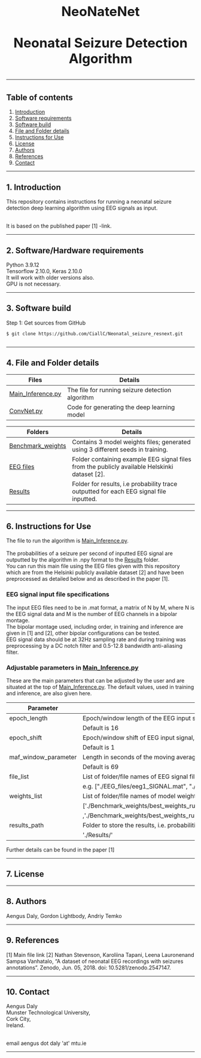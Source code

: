 <h1 align="center" style="display: block; font-size: 2.5em; font-weight: bold; margin-block-start: 1em; margin-block-end: 1em;">  
  <br><br><strong>NeoNateNet</strong>
  <br><br><strong>Neonatal Seizure Detection Algorithm</strong>
  
---  
  ## Table of contents
1. [Introduction](#introduction)  
2. [Software requirements](#software-requirements)  
3. [Software build](#software-build)  
4. [File and Folder details](#File-descriptions)
5. [Instructions for Use](#InstructionsforUse)
6. [License](#License)
7. [Authors](#Authors)
8. [References](#References)
9. [Contact](#Contact)

---  
## 1. Introduction

This repository contains instructions for running a neonatal seizure detection deep learning algorithm using EEG signals as input.

<br /> It is based on the published paper [1] -link.
 
---  
   
## 2. Software/Hardware requirements
Python 3.9.12
<br />Tensorflow 2.10.0, Keras 2.10.0
<br /> It will work with older versions also.
<br /> GPU is not necessary.  
___  
## 3. Software build
Step 1: Get sources from GitHub 
```shell   
$ git clone https://github.com/CiallC/Neonatal_seizure_resnext.git
 
```  
___

## 4. File and Folder details
  

| Files                                      | Details                                          |    
|--------------------------------------------|--------------------------------------------------|        
| [Main_Inference.py](Main_Inference.py)     | The file for running seizure detection algorithm |
| [ConvNet.py](ConvNet.py)                   | Code for generating the deep learning model      |


| Folders                                  | Details                                                                                       |    
|------------------------------------------|-----------------------------------------------------------------------------------------------|        
| [Benchmark_weights](./Benchmark_weights) | Contains 3 model weights files; generated using 3 different seeds in training.                |
| [EEG files](./EEG_files)                 | Folder containing example EEG signal files from the publicly available Helskinki dataset [2]. |
| [Results](./Results)                     | Folder for results, i.e probability trace outputted for each EEG signal file inputted.        | 

___

## 6. Instructions for Use

The file to run the algorithm is [Main_Inference.py](Main_Inference.py).  
<br />  The probabilities of a seizure per second of inputted EEG signal are outputted by the algorithm in .npy format to the [Results](./Results) folder.
<br />  You can run this main file using the EEG files given with this repository which are from the Helsinki publicly available dataset [2]
and have been preprocessed as detailed below and as described in the paper  [1].
### EEG signal input file specifications
The input EEG files need to be in .mat format, a matrix of N by M, where N is the EEG signal data and M is the number of EEG channels in a bipolar montage.
<br /> The bipolar montage used, including order, in training and inference are given in [1] and [2], other bipolar configurations can be tested. 
<br /> EEG signal data should be at 32Hz sampling rate and during training was preprocessing by a DC notch filter and 0.5-12.8 bandwidth anti-aliasing filter.

### Adjustable parameters in [Main_Inference.py](Main_Inference.py)
These are the main parameters that can be adjusted by the user and are situated at the top of [Main_Inference.py](Main_Inference.py).  The default values, used in training and inference, are also given here.

| Parameter            | Description                                                                                                                                                                     |    
|----------------------|---------------------------------------------------------------------------------------------------------------------------------------------------------------------------------|
| epoch_length         | Epoch/window length of the EEG input signal, in seconds.                                                                                                                        |
|                      | Default is 16                                                                                                                                                                   |
| epoch_shift          | Epoch/window shift of EEG input signal, in seconds.                                                                                                                             
|                      | Default is 1                                                                                                                                                                    |
| maf_window_parameter | Length in seconds of the moving average filter (maf) window parameter used in the maf.                                                                                          |
|                      | Default is 69                                                                                                                                                                   |
| file_list            | List of folder/file names of EEG signal files to be processed.                                                                                                                  |
|                      | e.g. ["./EEG_files/eeg1_SIGNAL.mat", "./EEG_files/eeg4_SIGNAL.mat"]                                                                                                             |
| weights_list         | List of folder/file names of model weight files; 3 different files exist from 3 different training seed-runs                                                                    |
|                      | ['./Benchmark_weights/best_weights_run0_hski_trained.hdf5',                                                                                                                     |
|                      | ,'./Benchmark_weights/best_weights_run1_hski_trained.hdf5','./Benchmark_weights/best_weights_run2_hski_trained.hdf5','./Benchmark_weights/best_weights_run2_hski_trained.hdf5'] | 
| results_path         | Folder to store the results, i.e. probabilities outputted per individual file                                                                                                   |
|                      | './Results/'                                                                                                                                                                    |

Further details can be found in the paper [1]
___

## 7. License
___
## 8. Authors
Aengus Daly, Gordon Lightbody, Andriy Temko
___
## 9. References
[1]  Main file link
[2]  Nathan Stevenson, Karoliina Tapani, Leena Lauronenand Sampsa Vanhatalo, “A dataset of neonatal EEG recordings with seizures annotations”. Zenodo, Jun. 05, 2018. doi: 10.5281/zenodo.2547147.
___
## 10. Contact

Aengus Daly 
<br /> Munster Technological University,
<br /> Cork City,
<br /> Ireland.

<br /> email aengus dot daly 'at' mtu.ie

___
